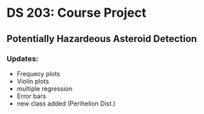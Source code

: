 # DS 203: Course Project
## Potentially Hazardeous Asteroid Detection
### Updates:
* Frequecy plots
* Violin plots
* multiple regression
* Error bars
* new class added (Perihelion Dist.)
